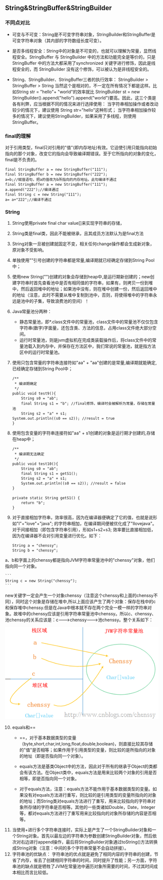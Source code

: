 ## String&StringBuffer&StringBuilder

### 不同点对比
- 可变与不可变：String是不可变字符串对象，StringBuilder和StringBuffer是可变字符串对象（其内部的字符数组长度可变）。

- 是否多线程安全：String中的对象是不可变的，也就可以理解为常量，显然线程安全。StringBuffer 与 StringBuilder 中的方法和功能完全是等价的，只是StringBuffer 中的方法大都采用了synchronized 关键字进行修饰，因此是线程安全的，而 StringBuilder 没有这个修饰，可以被认为是非线程安全的。

- String、StringBuilder、StringBuffer三者的执行效率：
StringBuilder > StringBuffer > String 当然这个是相对的，不一定在所有情况下都是这样。比如String str = "hello"+ "world"的效率就比 StringBuilder st  = new StringBuilder().append("hello").append("world")要高。因此，这三个类是各有利弊，应当根据不同的情况来进行选择使用：
当字符串相加操作或者改动较少的情况下，建议使用 String str="hello"这种形式；
当字符串相加操作较多的情况下，建议使用StringBuilder，如果采用了多线程，则使用StringBuffer。

### final的理解
对于引用类型，final只对引用的"值"(即内存地址)有效。它迫使引用只能指向初始指向的那个对象，改变它的指向会导致编译期错误。至于它所指向的对象的变化，final是不负责的。

```
final StringBuffer a = new StringBuffer("111");
final StringBuffer b = new StringBuffer("222");
a=b;//赋值语句，把a的值改为b所指向的内存地址。此句编译不通过
final StringBuffer a = new StringBuffer("111");
a.append("222");//编译通过
final String c = new String("111");
a= a+"222";//编译不通过
```



### String

1. String使用private final char value[]来实现字符串的存储，
2. String类是final类，因此不能被继承，且其成员方法默认为是final方法
3. String对象一旦被创建就固定不变，相关任何change操作都会生成新对象，原对象不受影响。
4. 单独使用""引号创建的字符串都是常量,编译期就已经确定存储到String Pool中；
5. 使用new String("")创建的对象会存储到heap中,是运行期新创建的；new创建字符串时首先查看池中是否有相同值的字符串，如果有，则拷贝一份到堆中，然后返回堆中的地址；如果池中没有，则在堆中创建一份，然后返回堆中的地址（注意，此时不需要从堆中复制到池中，否则，将使得堆中的字符串永远是池中的子集，导致浪费池的空间）！
6. Java常量池分两种：
	- 静态常量池，即*.class文件中的常量池，class文件中的常量池不仅仅包含字符串(数字)字面量，还包含类、方法的信息，占用class文件绝大部分空间。
	- 运行时常量池，则是jvm虚拟机在完成类装载操作后，将class文件中的常量池载入到内存中，并保存在方法区中，我们常说的常量池，就是指方法区中的运行时常量池。

7. 使用只包含常量的字符串连接符如"aa" + "aa"创建的是常量,编译期就能确定,已经确定存储到String Pool中；
	 
	```
	/**
	 * 编译期确定
	 */
	public void test9(){
	    String s0 = "ab"; 
	    final String s1 = "b"; //final修饰，编译时会被解析为常量，存储在常量池
	    String s2 = "a" + s1;  
	System.out.println((s0 == s2)); //result = true
	}
	```

7. 使用包含变量的字符串连接符如"aa" + s1创建的对象是运行期才创建的,存储在heap中；

	```
	/**
	 * 编译期无法确定
	 */
	public void test10(){
	    String s0 = "ab"; 
	    final String s1 = getS1(); 
	    String s2 = "a" + s1; 
		System.out.println((s0 == s2)); //result = false 
	}
	
	private static String getS1() {  
	    return "b";   
	}
	```

8. 对于直接相加字符串，效率很高，因为在编译器便确定了它的值，也就是说形如"I"+"love"+"java"; 的字符串相加，在编译期间便被优化成了"Ilovejava"。对于间接相加（即包含字符串引用），形如s1+s2+s3; 效率要比直接相加低，因为在编译器不会对引用变量进行优化。如下：

	```
	String a = "chenssy";
	String b = "chenssy";
	```
a、b和字面上的chenssy都是指向JVM字符串常量池中的"chenssy"对象，他们指向同一个对象。
	
	```
	String c = new String("chenssy");
	```	
new关键字一定会产生一个对象chenssy（注意这个chenssy和上面的chenssy不同），同时这个对象是存储在堆中,所以上面应该产生了两个对象：保存在栈中的c和保存堆中chenssy.但是在Java中根本就不存在两个完全一模一样的字符串对象。故堆中的chenssy应该是引用字符串常量池中chenssy。所以c、chenssy、池chenssy的关系应该是：c--->chenssy--->池chenssy。整个关系如下：

<div align="center"> <img src="../../pics/String&StringBuffer&StringBuilder/String存储模型例子.png" width="800"/> </div>

10. equals和==
	- ==，对于基本数据类型的变量（byte,short,char,int,long,float,double,boolean)，则直接比较其存储的"值"是否相等；如果作用于引用类型的变量，则比较的是所指向的对象的地址（即是否指向同一个对象）。

	- equals方法是基类Object中的方法，因此对于所有的继承于Object的类都会有该方法。在Object类中，equals方法是用来比较两个对象的引用是否相等，即是否指向同一个对象。

	- 对于equals方法，注意：equals方法不能作用于基本数据类型的变量。如果没有对equals方法进行重写，则比较的是引用类型的变量所指向的对象的地址；而String类对equals方法进行了重写，用来比较指向的字符串对象所存储的字符串是否相等。其他的一些类诸如Double，Date，Integer等，都对equals方法进行了重写用来比较指向的对象所存储的内容是否相等。
11. 当使用+进行多个字符串连接时，实际上是产生了一个StringBuilder对象和一个String对象。首先以最左边的字符串为参数创建StringBuilder对象，然后依次对右边进行append操作，最后将StringBuilder对象通过toString()方法转换成String对象（注意：中间的多个字符串常量不会自动拼接）。
12. 字符串池的优缺点：
字符串池的优点就是避免了相同内容的字符串的创建，节省了内存，省去了创建相同字符串的时间，同时提升了性能；另一方面，字符串池的缺点就是牺牲了JVM在常量池中遍历对象所需要的时间，不过其时间成本相比而言比较低。


